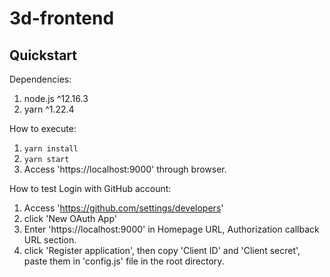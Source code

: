 # 3d-frontend

Quickstart
-------------
Dependencies:
1. node.js ^12.16.3
2. yarn ^1.22.4

How to execute:
1. `yarn install`
2. `yarn start` 
3. Access 'https://localhost:9000' through browser.

How to test Login with GitHub account:
1. Access 'https://github.com/settings/developers' 
2. click 'New OAuth App'
3. Enter 'https://localhost:9000' in Homepage URL, Authorization callback URL section. 
4. click 'Register application', then copy 'Client ID' and 'Client secret', paste them in 'config.js' file in the root directory. 